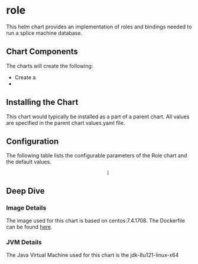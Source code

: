 # role

This helm chart provides an implementation of roles and bindings needed to run a splice machine database.  

## Chart Components

The charts will create the following:

* Create a 
* 
## Installing the Chart

This chart would typically be installed as a part of a parent chart.  All values are specified in the parent chart values.yaml file.

## Configuration

The following table lists the configurable parameters of the Role chart and the default values.

                                          |

## Deep Dive

### Image Details

The image used for this chart is based on centos:7.4.1708. The Dockerfile can be found [here](TBD).

### JVM Details

The Java Virtual Machine used for this chart is the jdk-8u121-linux-x64


